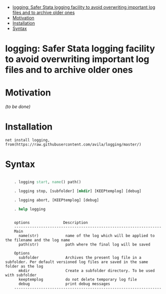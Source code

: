 
- [logging: Safer Stata logging facility to avoid overwriting important log files and to archive older ones](#logging-safer-stata-logging-facility-to-avoid-overwriting-important-log-files-and-to-archive-older-ones)
- [Motivation](#motivation)
- [Installation](#installation)
- [Syntax](#syntax)


logging: Safer Stata logging facility to avoid overwriting important log files and to archive older ones
========================================================================================================


# Motivation 

_(to be done)_

# Installation 

``` 
net install logging, from(https://raw.githubusercontent.com/avila/logging/master/)
```

# Syntax 


```stata

    . logging start, name() path()

    . logging stop, [subfolder] [mkdir] [KEEPtemplog] [debug]

    . logging abort, [KEEPtemplog] [debug]

    . help logging

```

```

    options               Description
    ------------------------------------------------------------------
    Main
      name(str)            name of the log which will be applied to the filename and the log name
      path(str)            path where the final log will be saved

    Options
      subfolder            Archives the present log file in a subfolder. Per default versioned log files are saved in the same folder as the log
      mkdir                Create a subfolder directory. To be used with subfolder
      keeptemplog          do not delete temporary log file
      debug                print debug messages
    ------------------------------------------------------------------


```